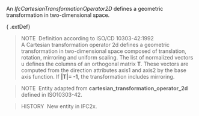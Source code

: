 An _IfcCartesianTransformationOperator2D_ defines a geometric transformation in two-dimensional space.

{ .extDef}
> NOTE&nbsp; Definition according to ISO/CD 10303-42:1992  
> A Cartesian transformation operator 2d defines a geometric transformation in two-dimensional space composed of translation, rotation, mirroring and uniform scaling. The list of normalized vectors u defines the columns of an orthogonal matrix **T**. These vectors are computed from the direction attributes axis1 and axis2 by the base axis function. If **|T|= -1**, the transformation includes mirroring.

> NOTE&nbsp; Entity adapted from **cartesian_transformation_operator_2d** defined in ISO10303-42.

> HISTORY&nbsp; New entity in IFC2x.
